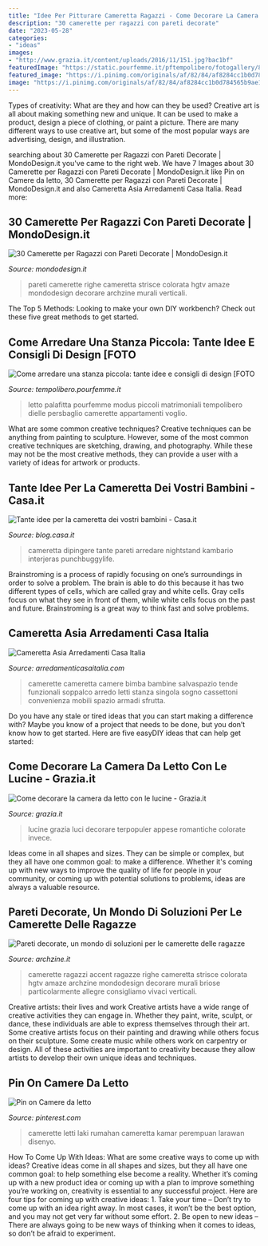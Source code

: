 ```yaml
---
title: "Idee Per Pitturare Cameretta Ragazzi - Come Decorare La Camera Da Letto Con Le Lucine"
description: "30 camerette per ragazzi con pareti decorate"
date: "2023-05-28"
categories:
- "ideas"
images:
- "http://www.grazia.it/content/uploads/2016/11/151.jpg?bac1bf"
featuredImage: "https://static.pourfemme.it/pftempolibero/fotogallery/845X0/53775/idee-e-consigli-per-arredare-una-camera-mini.jpg"
featured_image: "https://i.pinimg.com/originals/af/82/84/af8284cc1b0d784565b9ae1dc53772d0.jpg"
image: "https://i.pinimg.com/originals/af/82/84/af8284cc1b0d784565b9ae1dc53772d0.jpg"
---
```



Types of creativity: What are they and how can they be used?
Creative art is all about making something new and unique. It can be used to make a product, design a piece of clothing, or paint a picture. There are many different ways to use creative art, but some of the most popular ways are advertising, design, and illustration.

	

		
searching about 30 Camerette per Ragazzi con Pareti Decorate | MondoDesign.it you've came to the right web. We have 7 Images about 30 Camerette per Ragazzi con Pareti Decorate | MondoDesign.it like Pin on Camere da letto, 30 Camerette per Ragazzi con Pareti Decorate | MondoDesign.it and also Cameretta Asia Arredamenti Casa Italia. Read more:
		
    
## 30 Camerette Per Ragazzi Con Pareti Decorate | MondoDesign.it

<img loading=lazy src="http://mondodesign.it/wp-content/uploads/2015/10/Camerette-Ragazzi-Pareti-Decorate-08.jpg" onerror="this.onerror=null;this.src='https://tse4.mm.bing.net/th?id=OIP.g_-nfWVMTsBjt7cPmLcoVgHaE7&amp;pid=15.1';" alt="30 Camerette per Ragazzi con Pareti Decorate | MondoDesign.it">

_Source: mondodesign.it_

>pareti camerette righe cameretta strisce colorata hgtv amaze mondodesign decorare archzine murali verticali. 

	

The Top 5 Methods:
Looking to make your own DIY workbench? Check out these five great methods to get started.

    
## Come Arredare Una Stanza Piccola: Tante Idee E Consigli Di Design [FOTO

<img loading=lazy src="https://static.pourfemme.it/pftempolibero/fotogallery/845X0/53775/idee-e-consigli-per-arredare-una-camera-mini.jpg" onerror="this.onerror=null;this.src='https://tse3.mm.bing.net/th?id=OIP.kR0pY_Yo_Gohq1A7Zx3NYAHaEq&amp;pid=15.1';" alt="Come arredare una stanza piccola: tante idee e consigli di design [FOTO">

_Source: tempolibero.pourfemme.it_

>letto palafitta pourfemme modus piccoli matrimoniali tempolibero dielle persbaglio camerette appartamenti voglio. 

	

What are some common creative techniques?
Creative techniques can be anything from painting to sculpture. However, some of the most common creative techniques are sketching, drawing, and photography. While these may not be the most creative methods, they can provide a user with a variety of ideas for artwork or products.

    
## Tante Idee Per La Cameretta Dei Vostri Bambini - Casa.it

<img loading=lazy src="https://blog.casa.it/wp-content/uploads/2014/06/cameretta.jpg" onerror="this.onerror=null;this.src='https://tse4.mm.bing.net/th?id=OIP.42vQqOvBn46iPcokSEuOmQHaFj&amp;pid=15.1';" alt="Tante idee per la cameretta dei vostri bambini - Casa.it">

_Source: blog.casa.it_

>cameretta dipingere tante pareti arredare nightstand kambario interjeras punchbuggylife. 

	

Brainstroming is a process of rapidly focusing on one’s surroundings in order to solve a problem. The brain is able to do this because it has two different types of cells, which are called gray and white cells. Gray cells focus on what they see in front of them, while white cells focus on the past and future. Brainstroming is a great way to think fast and solve problems.

    
## Cameretta Asia Arredamenti Casa Italia

<img loading=lazy src="http://www.arredamenticasaitalia.com/media/catalog/product/cache/1/image/9df78eab33525d08d6e5fb8d27136e95/a/s/asia_2.jpg" onerror="this.onerror=null;this.src='https://tse2.mm.bing.net/th?id=OIP.E-SngNT5gUktWQIIXuf40gHaFj&amp;pid=15.1';" alt="Cameretta Asia Arredamenti Casa Italia">

_Source: arredamenticasaitalia.com_

>camerette cameretta camere bimba bambine salvaspazio tende funzionali soppalco arredo letti stanza singola sogno cassettoni convenienza mobili spazio armadi sfrutta. 

	

Do you have any stale or tired ideas that you can start making a difference with? Maybe you know of a project that needs to be done, but you don’t know how to get started. Here are five easyDIY ideas that can help get started: 

    
## Come Decorare La Camera Da Letto Con Le Lucine - Grazia.it

<img loading=lazy src="http://www.grazia.it/content/uploads/2016/11/151.jpg?bac1bf" onerror="this.onerror=null;this.src='https://tse1.mm.bing.net/th?id=OIP.TuFbvshyyECqz-iSWFGK6AHaFj&amp;pid=15.1';" alt="Come decorare la camera da letto con le lucine - Grazia.it">

_Source: grazia.it_

>lucine grazia luci decorare terpopuler appese romantiche colorate invece. 

	

Ideas come in all shapes and sizes. They can be simple or complex, but they all have one common goal: to make a difference. Whether it's coming up with new ways to improve the quality of life for people in your community, or coming up with potential solutions to problems, ideas are always a valuable resource.

    
## Pareti Decorate, Un Mondo Di Soluzioni Per Le Camerette Delle Ragazze

<img loading=lazy src="https://archzine.it/wp-content/uploads/2016/12/decorazioni-pareti-camerette-teenager-righe-azzurre-beige.jpg" onerror="this.onerror=null;this.src='https://tse2.mm.bing.net/th?id=OIP.GJGxacPBMfw5NdHEKzAkNAHaE7&amp;pid=15.1';" alt="Pareti decorate, un mondo di soluzioni per le camerette delle ragazze">

_Source: archzine.it_

>camerette ragazzi accent ragazze righe cameretta strisce colorata hgtv amaze archzine mondodesign decorare murali briose particolarmente allegre consigliamo vivaci verticali. 

	

Creative artists: their lives and work
Creative artists have a wide range of creative activities they can engage in. Whether they paint, write, sculpt, or dance, these individuals are able to express themselves through their art. Some creative artists focus on their painting and drawing while others focus on their sculpture. Some create music while others work on carpentry or design. All of these activities are important to creativity because they allow artists to develop their own unique ideas and techniques.

    
## Pin On Camere Da Letto

<img loading=lazy src="https://i.pinimg.com/originals/af/82/84/af8284cc1b0d784565b9ae1dc53772d0.jpg" onerror="this.onerror=null;this.src='https://tse3.mm.bing.net/th?id=OIP.G9oeelbhLQ78LjT-iGKLBAHaFU&amp;pid=15.1';" alt="Pin on Camere da letto">

_Source: pinterest.com_

>camerette letti laki rumahan cameretta kamar perempuan larawan disenyo. 

	

How To Come Up With Ideas: What are some creative ways to come up with ideas?
Creative ideas come in all shapes and sizes, but they all have one common goal: to help something else become a reality. Whether it’s coming up with a new product idea or coming up with a plan to improve something you’re working on, creativity is essential to any successful project. Here are four tips for coming up with creative ideas: 1. Take your time – Don’t try to come up with an idea right away. In most cases, it won’t be the best option, and you may not get very far without some effort. 2. Be open to new ideas – There are always going to be new ways of thinking when it comes to ideas, so don’t be afraid to experiment. 
